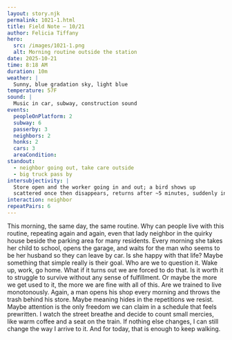 ```yaml
---
layout: story.njk
permalink: 1021-1.html
title: Field Note — 10/21
author: Felicia Tiffany
hero:
  src: /images/1021-1.png
  alt: Morning routine outside the station
date: 2025-10-21
time: 8:18 AM
duration: 10m
weather: |
  Sunny, blue gradation sky, light blue
temperature: 57F
sound: |
  Music in car, subway, construction sound
events:
  peopleOnPlatform: 2
  subway: 6
  passerby: 3
  neighbors: 2
  honks: 2
  cars: 3
  areaCondition: 
standout:
  - neighbor going out, take care outside
  - big truck pass by
intersubjectivity: |
  Store open and the worker going in and out; a bird shows up
  scattered once then disappears, returns after ~5 minutes, suddenly in pattern.
interaction: neighbor
repeatPairs: 6
---
```


This morning, the same day, the same routine. Why can people live with this routine, repeating again and again, even that lady neighbor in the quirky house beside the parking area for many residents. Every morning she takes her child to school, opens the garage, and waits for the man who seems to be her husband so they can leave by car. Is she happy with that life? Maybe something that simple really is their goal. Who are we to question it. Wake up, work, go home. What if it turns out we are forced to do that. Is it worth it to struggle to survive without any sense of fulfillment. Or maybe the more we get used to it, the more we are fine with all of this. Are we trained to live monotonously. Again, a man opens his shop every morning and throws the trash behind his store. Maybe meaning hides in the repetitions we resist. Maybe attention is the only freedom we can claim in a schedule that feels prewritten. I watch the street breathe and decide to count small mercies, like warm coffee and a seat on the train. If nothing else changes, I can still change the way I arrive to it. And for today, that is enough to keep walking.
